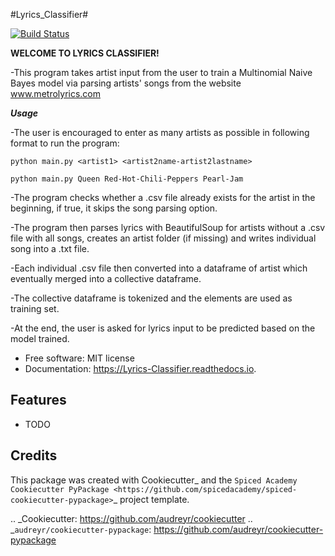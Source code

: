
#Lyrics_Classifier#

[![Build Status](https://travis-ci.com/iremnasir/Lyrics_Classifier.svg?branch=master)](https://travis-ci.com/iremnasir/Lyrics_Classifier)

**WELCOME TO LYRICS CLASSIFIER!**

-This program takes artist input from the user to train a Multinomial Naive Bayes model via parsing artists' songs from the website www.metrolyrics.com

***Usage***

-The user is encouraged to enter as many artists as possible in following format to run the program:

`python main.py <artist1> <artist2name-artist2lastname>`

`python main.py Queen Red-Hot-Chili-Peppers Pearl-Jam`


-The program checks whether a .csv file already exists for the artist in the beginning, if true, it skips the song parsing option.

-The program then parses lyrics with BeautifulSoup for artists without a .csv file with all songs, creates an artist folder (if missing) and writes individual song into a .txt file.

-Each individual .csv file then converted into a dataframe of artist which eventually merged into a collective dataframe.

-The collective dataframe is tokenized and the elements are used as training set.

-At the end, the user is asked for lyrics input to be predicted based on the model trained.

* Free software: MIT license
* Documentation: https://Lyrics-Classifier.readthedocs.io.


Features
--------

* TODO

Credits
-------

This package was created with Cookiecutter_ and the
`Spiced Academy Cookiecutter PyPackage <https://github.com/spicedacademy/spiced-cookiecutter-pypackage>`_ project template.

.. _Cookiecutter: https://github.com/audreyr/cookiecutter
.. _`audreyr/cookiecutter-pypackage`: https://github.com/audreyr/cookiecutter-pypackage
